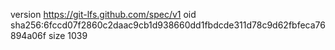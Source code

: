 version https://git-lfs.github.com/spec/v1
oid sha256:6fccd07f2860c2daac9cb1d938660dd1fbdcde311d78c9d62fbfeca76894a06f
size 1039
